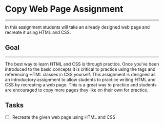 # Copy Web Page Assignment

---

In this assignment students will take an already designed web page and recreate it using HTML and CSS.

## Goal

---

The best way to learn HTML and CSS is through practice. Once you've been introduced to the basic concepts it is critical to practice using the tags and referencing HTML classes in CSS yourself. This assignment is designed as an introductory assignment to allow students to practice writing HTML and CSS by recreating a web page. This is a great way to practice and students are encouraged to copy more pages they like on their own for practice.

## Tasks

- [ ] Recreate the given web page using HTML and CSS
